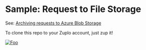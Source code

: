 # Sample: Request to File Storage

See: [Archiving requests to Azure Blob Storage](https://www.notion.so/zuplo/Archiving-requests-to-storage-608a64672de64f1b94309f68993d26d1)

To clone this repo to your Zuplo account, just zup it!

[![Foo](https://zuplo.com/images/zup_it.png)](http://portal.zuplo.com/clone?sourceRepoUrl=https://github.com/zuplo/samples-req-archive-filestorage.git)
 
